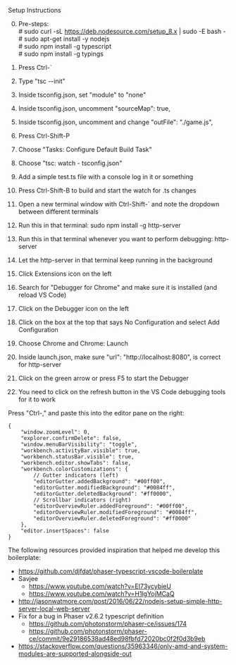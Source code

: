Setup Instructions

0. Pre-steps:<br>
\# sudo curl -sL https://deb.nodesource.com/setup_8.x | sudo -E bash -<br>
\# sudo apt-get install -y nodejs<br>
\# sudo npm install -g typescript<br>
\# sudo npm install -g typings

1. Press Ctrl-`
2. Type "tsc --init"
3. Inside tsconfig.json, set "module" to "none"
4. Inside tsconfig.json, uncomment "sourceMap": true,
5. Inside tsconfig.json, uncomment and change "outFile": "./game.js",
6. Press Ctrl-Shift-P
7. Choose "Tasks: Configure Default Build Task"
8. Choose "tsc: watch - tsconfig.json"
9. Add a simple test.ts file with a console log in it or something
10. Press Ctrl-Shift-B to build and start the watch for .ts changes
11. Open a new terminal window with Ctrl-Shift-` and note the dropdown between different terminals
12. Run this in that terminal: sudo npm install -g http-server
13. Run this in that terminal whenever you want to perform debugging: http-server
14. Let the http-server in that terminal keep running in the background
15. Click Extensions icon on the left
16. Search for "Debugger for Chrome" and make sure it is installed (and reload VS Code)
17. Click on the Debugger icon on the left
18. Click on the box at the top that says No Configuration and select Add Configuration
19. Choose Chrome and Chrome: Launch
20. Inside launch.json, make sure "url": "http://localhost:8080", is correct for http-server
21. Click on the green arrow or press F5 to start the Debugger
22. You need to click on the refresh button in the VS Code debugging tools for it to work

Press "Ctrl-," and paste this into the editor pane on the right:
```
{
    "window.zoomLevel": 0,
    "explorer.confirmDelete": false,
    "window.menuBarVisibility": "toggle",
    "workbench.activityBar.visible": true,
    "workbench.statusBar.visible": true,
    "workbench.editor.showTabs": false,
    "workbench.colorCustomizations": {
        // Gutter indicators (left)
        "editorGutter.addedBackground": "#00ff00",
        "editorGutter.modifiedBackground": "#0084ff",
        "editorGutter.deletedBackground": "#ff0000",
        // Scrollbar indicators (right)
        "editorOverviewRuler.addedForeground": "#00ff00",
        "editorOverviewRuler.modifiedForeground": "#0084ff",
        "editorOverviewRuler.deletedForeground": "#ff0000"
    },
    "editor.insertSpaces": false
}
```

The following resources provided inspiration that helped me develop this boilerplate:
- https://github.com/djfdat/phaser-typescript-vscode-boilerplate
- Savjee
  - https://www.youtube.com/watch?v=EI73ycybieU
  - https://www.youtube.com/watch?v=H1lgYojMCaQ
- http://jasonwatmore.com/post/2016/06/22/nodejs-setup-simple-http-server-local-web-server
- Fix for a bug in Phaser v2.6.2 typescript definition
  - https://github.com/photonstorm/phaser-ce/issues/174
  - https://github.com/photonstorm/phaser-ce/commit/9e29186538ad48ed98fbfd72020bc0f2f0d3b9eb
- https://stackoverflow.com/questions/35963346/only-amd-and-system-modules-are-supported-alongside-out
